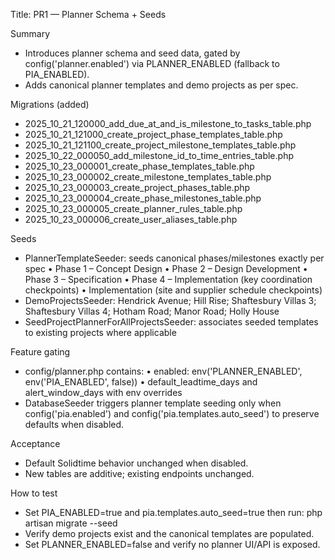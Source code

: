 Title: PR1 — Planner Schema + Seeds

Summary
- Introduces planner schema and seed data, gated by config('planner.enabled') via PLANNER_ENABLED (fallback to PIA_ENABLED).
- Adds canonical planner templates and demo projects as per spec.

Migrations (added)
- 2025_10_21_120000_add_due_at_and_is_milestone_to_tasks_table.php
- 2025_10_21_121000_create_project_phase_templates_table.php
- 2025_10_21_121100_create_project_milestone_templates_table.php
- 2025_10_22_000050_add_milestone_id_to_time_entries_table.php
- 2025_10_23_000001_create_phase_templates_table.php
- 2025_10_23_000002_create_milestone_templates_table.php
- 2025_10_23_000003_create_project_phases_table.php
- 2025_10_23_000004_create_phase_milestones_table.php
- 2025_10_23_000005_create_planner_rules_table.php
- 2025_10_23_000006_create_user_aliases_table.php

Seeds
- PlannerTemplateSeeder: seeds canonical phases/milestones exactly per spec
  • Phase 1 – Concept Design
  • Phase 2 – Design Development
  • Phase 3 – Specification
  • Phase 4 – Implementation (key coordination checkpoints)
  • Implementation (site and supplier schedule checkpoints)
- DemoProjectsSeeder: Hendrick Avenue; Hill Rise; Shaftesbury Villas 3; Shaftesbury Villas 4; Hotham Road; Manor Road; Holly House
- SeedProjectPlannerForAllProjectsSeeder: associates seeded templates to existing projects where applicable

Feature gating
- config/planner.php contains:
  • enabled: env('PLANNER_ENABLED', env('PIA_ENABLED', false))
  • default_leadtime_days and alert_window_days with env overrides
- DatabaseSeeder triggers planner template seeding only when config('pia.enabled') and config('pia.templates.auto_seed') to preserve defaults when disabled.

Acceptance
- Default Solidtime behavior unchanged when disabled.
- New tables are additive; existing endpoints unchanged.

How to test
- Set PIA_ENABLED=true and pia.templates.auto_seed=true then run: php artisan migrate --seed
- Verify demo projects exist and the canonical templates are populated.
- Set PLANNER_ENABLED=false and verify no planner UI/API is exposed.
